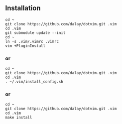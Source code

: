 ## Installation
```shell
cd ~
git clone https://github.com/dalay/dotvim.git .vim
cd .vim
git submodule update --init
cd ~
ln -s .vim/.vimrc .vimrc
vim +PluginInstall
```
### or
```shell
cd ~
git clone https://github.com/dalay/dotvim.git .vim
cd .vim
. ~/.vim/install_config.sh
```
### or
```shell
cd ~
git clone https://github.com/dalay/dotvim.git .vim
cd .vim
make install
```
